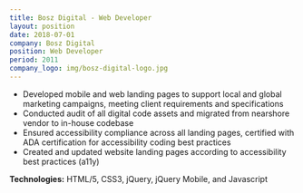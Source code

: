 ```yaml
---
title: Bosz Digital - Web Developer
layout: position
date: 2018-07-01
company: Bosz Digital
position: Web Developer
period: 2011 
company_logo: img/bosz-digital-logo.jpg
---
```


- Developed mobile and web landing pages to support local and global marketing campaigns, meeting client requirements and specifications
- Conducted audit of all digital code assets and migrated from nearshore vendor to in-house codebase
- Ensured accessibility compliance across all landing pages, certified with ADA certification for accessibility coding best practices
- Created and updated website landing pages according to accessibility best practices (a11y)

**Technologies:** HTML/5, CSS3, jQuery, jQuery Mobile, and Javascript
